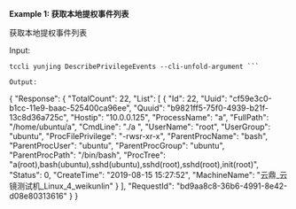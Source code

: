 **Example 1: 获取本地提权事件列表**

获取本地提权事件列表

Input: 

```
tccli yunjing DescribePrivilegeEvents --cli-unfold-argument ```

Output: 
```
{
    "Response": {
        "TotalCount": 22,
        "List": [
            {
                "Id": 22,
                "Uuid": "cf59e3c0-b1cc-11e9-baac-525400ca96ee",
                "Quuid": "b9821ff5-75f0-4939-b21f-13c8d36a725c",
                "Hostip": "10.0.0.125",
                "ProcessName": "a",
                "FullPath": "/home/ubuntu/a",
                "CmdLine": "./a ",
                "UserName": "root",
                "UserGroup": "ubuntu",
                "ProcFilePrivilege": "-rwsr-xr-x",
                "ParentProcName": "bash",
                "ParentProcUser": "ubuntu",
                "ParentProcGroup": "ubuntu",
                "ParentProcPath": "/bin/bash",
                "ProcTree": "a(root),bash(ubuntu),sshd(ubuntu),sshd(root),sshd(root),init(root)",
                "Status": 0,
                "CreateTime": "2019-08-15 15:27:52",
                "MachineName": "云鼎_云镜测试机_Linux_4_weikunlin"
            }
        ],
        "RequestId": "bd9aa8c8-36b6-4991-8e42-d08e80313616"
    }
}
```

